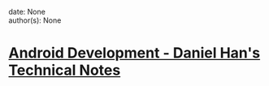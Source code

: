 
date: None  
author(s): None  

# [Android Development - Daniel Han's Technical Notes](https://sites.google.com/site/xiangyangsite/home/technical-tips/software-development/android-development)



